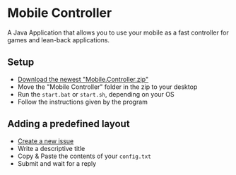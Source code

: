 # Mobile Controller

A Java Application that allows you to use your mobile as a fast controller for games and lean-back applications.

## Setup

+ [Download the newest "Mobile.Controller.zip"](https://github.com/timmyrs/Mobile-Controller/releases)
+ Move the "Mobile Controller" folder in the zip to your desktop
+ Run the `start.bat` or `start.sh`, depending on your OS
+ Follow the instructions given by the program

## Adding a predefined layout

+ [Create a new issue](https://github.com/timmyrs/Mobile-Controller/issues/new)
+ Write a descriptive title
+ Copy & Paste the contents of your `config.txt`
+ Submit and wait for a reply
